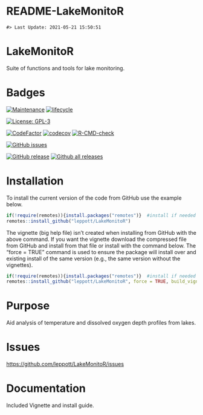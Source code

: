 README-LakeMonitoR
================

<!-- README.md is generated from README.Rmd. Please edit that file -->

    #> Last Update: 2021-05-21 15:50:51

# LakeMonitoR

Suite of functions and tools for lake monitoring.

# Badges

[![Maintenance](https://img.shields.io/badge/Maintained%3F-yes-green.svg)](https://GitHub.com/leppott/LakeMonitoR/graphs/commit-activity)
[![lifecycle](https://img.shields.io/badge/lifecycle-stable-green.svg)](https://www.tidyverse.org/lifecycle/#stable)

[![License:
GPL-3](https://img.shields.io/badge/license-GPL--3-blue.svg)](https://cran.r-project.org/web/licenses/GPL-3)

[![CodeFactor](https://www.codefactor.io/repository/github/leppott/LakeMonitoR/badge)](https://www.codefactor.io/repository/github/leppott/LakeMonitoR)
[![codecov](https://codecov.io/gh/leppott/LakeMonitoR/branch/main/graph/badge.svg?token=C2MPX70BAL)](https://codecov.io/gh/leppott/LakeMonitoR)
[![R-CMD-check](https://github.com/leppott/LakeMonitoR/workflows/R-CMD-check/badge.svg)](https://github.com/leppott/LakeMonitoR/actions)

[![GitHub
issues](https://img.shields.io/github/issues/leppott/LakeMonitoR.svg)](https://GitHub.com/leppott/LakeMonitoR/issues/)

[![GitHub
release](https://img.shields.io/github/release/leppott/LakeMonitoR.svg)](https://GitHub.com/leppott/LakeMonitoR/releases/)
[![Github all
releases](https://img.shields.io/github/downloads/leppott/LakeMonitoR/total.svg)](https://GitHub.com/leppott/LakeMonitoR/releases/)

# Installation

To install the current version of the code from GitHub use the example
below.

``` r
if(!require(remotes)){install.packages("remotes")}  #install if needed
remotes::install_github("leppott/LakeMonitoR")
```

The vignette (big help file) isn’t created when installing from GitHub
with the above command. If you want the vignette download the compressed
file from GitHub and install from that file or install with the command
below. The “force = TRUE” command is used to ensure the package will
install over and existing install of the same version (e.g., the same
version without the vignettes).

``` r
if(!require(remotes)){install.packages("remotes")}  #install if needed
remotes::install_github("leppott/LakeMonitoR", force = TRUE, build_vignettes = TRUE)
```

# Purpose

Aid analysis of temperature and dissolved oxygen depth profiles from
lakes.

# Issues

<https://github.com/leppott/LakeMonitoR/issues>

# Documentation

Included Vignette and install guide.
